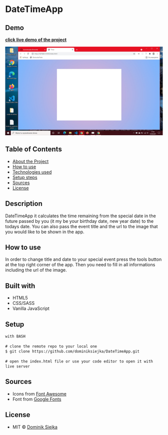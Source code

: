# DateTimeApp

## Demo

[**click live demo of the project**](https://dominiksiejka.github.io/DateTimeApp)

![DateTimeApp preview](./assets/datetime.jpg)

## Table of Contents

- [About the Project](#description)
- [How to use](#how-to-use)
- [Technologies used](#built-with)
- [Setup steps](#setup)
- [Sources](#sources)
- [License](#license)

## Description

DateTimeApp it calculates the time remaining from the special date in the future passed by you (it my be your birthday date, new year date) to the todays date. You can also pass the event title and the url to the image that you would like to be shown in the app.

## How to use

In order to change title and date to your special event press the tools button at the top right corner of the app. Then you need to fill in all informations including the url of the image.

## Built with

- HTML5
- CSS/SASS
- Vanilla JavaScript

## Setup

```
with BASH

# clone the remote repo to your local one
$ git clone https://github.com/dominiksiejka/DateTimeApp.git

# open the index.html file or use your code editor to open it with live server

```

## Sources

- Icons from [Font Awesome ](https://fontawesome.com)
- Font from [Google Fonts ](https://fonts.google.com/)

## License

- MIT © [Dominik Siejka ](https://github.com/dominiksiejka/DateTimeApp)
